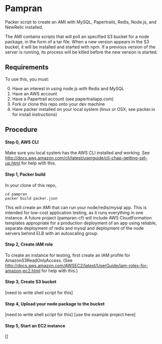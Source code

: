 Pampran
=======

Packer script to create an AMI with MySQL, Papertrails, Redis, Node.js, and NewRelic installed.

The AMI contains scripts that will poll an specified S3 bucket for a node package, in the form of a tar file. When a new version appears in the S3 bucket, it will be installed and started with npm. If a previous version of the server is running, its process will be killed before the new version is started.

Requirements
------------
To use this, you must:

0. Have an interest in using node.js with Redis and MySQL
0. Have an AWS account
0. Have a Papertrail account (see papertrailapp.com)
0. Fork or clone this repo onto your dev machine
0. Have packer installed on your local system (linux or OSX, see packer.io for install instructions)

Procedure
---------
#### Step 0, AWS CLI

Make sure you local system has the AWS CLI installed and working. See http://docs.aws.amazon.com/cli/latest/userguide/cli-chap-getting-set-up.html for help with this.

#### Step 1, Packer build
In your clone of this repo,

    cd pampran
    packer build packer.json

This will create an AMI that can run your node/redis/mysql app. This is intended for low-cost application testing, as it runs everything in one instance. A future project (pampran-cf) will include AWS CloudFormation templates appropriate for a production deployment of an app using reliable, separate deployment of redis and mysql and deployment of the node servers behind ELB with an autoscaling group.

#### Step 2, Create IAM role
To create an instance for testing, first create an IAM profile for AmazonS3ReadOnlyAccess. (See http://docs.aws.amazon.com/AWSEC2/latest/UserGuide/iam-roles-for-amazon-ec2.html for help with this.)

#### Step 3, Create S3 bucket

[need to write shell script for this]

#### Step 4, Upload your node package to the bucket

[need to write shell script for this]
[use the example project here]

#### Step 5, Start an EC2 instance

[]
